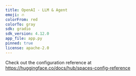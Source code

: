 ```yaml
---
title: OpenAI - LLM & Agent
emoji: 🔥
colorFrom: red
colorTo: gray
sdk: gradio
sdk_version: 4.12.0
app_file: app.py
pinned: true
license: apache-2.0
---
```


Check out the configuration reference at https://huggingface.co/docs/hub/spaces-config-reference
